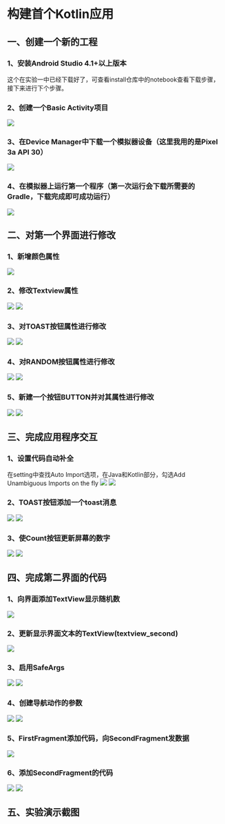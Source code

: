 # 构建首个Kotlin应用
## 一、创建一个新的工程
### 1、安装Android Studio 4.1+以上版本
这个在实验一中已经下载好了，可查看install仓库中的notebook查看下载步骤，接下来进行下个步骤。
### 2、创建一个Basic Activity项目
![](https://github.com/Lin-haha/Kotlin/blob/master/img/img/1.png)
### 3、在Device Manager中下载一个模拟器设备（这里我用的是Pixel 3a API 30）
![](https://github.com/Lin-haha/Kotlin/blob/master/img/img/2.png)
### 4、在模拟器上运行第一个程序（第一次运行会下载所需要的Gradle，下载完成即可成功运行）
![](https://github.com/Lin-haha/Kotlin/blob/master/img/img/3.png)
## 二、对第一个界面进行修改
### 1、新增颜色属性
![](https://github.com/Lin-haha/Kotlin/blob/master/img/img/4.png)
### 2、修改Textview属性
![](https://github.com/Lin-haha/Kotlin/blob/master/img/img/5.png)
![](https://github.com/Lin-haha/Kotlin/blob/master/img/img/6.png)
### 3、对TOAST按钮属性进行修改
![](https://github.com/Lin-haha/Kotlin/blob/master/img/img/7.png)
![](https://github.com/Lin-haha/Kotlin/blob/master/img/img/8.png)
### 4、对RANDOM按钮属性进行修改
![](https://github.com/Lin-haha/Kotlin/blob/master/img/img/9.png)
![](https://github.com/Lin-haha/Kotlin/blob/master/img/img/10.png)
### 5、新建一个按钮BUTTON并对其属性进行修改
![](https://github.com/Lin-haha/Kotlin/blob/master/img/img/11.png)
![](https://github.com/Lin-haha/Kotlin/blob/master/img/img/12.png)
## 三、完成应用程序交互
### 1、设置代码自动补全
在setting中查找Auto Import选项，在Java和Kotlin部分，勾选Add Unambiguous Imports on the fly
![](https://github.com/Lin-haha/Kotlin/blob/master/img/img/13.png)
![](https://github.com/Lin-haha/Kotlin/blob/master/img/img/14.png)
### 2、TOAST按钮添加一个toast消息
![](https://github.com/Lin-haha/Kotlin/blob/master/img/img/15.png)
![](https://github.com/Lin-haha/Kotlin/blob/master/img/img/16.png)
### 3、使Count按钮更新屏幕的数字
![](https://github.com/Lin-haha/Kotlin/blob/master/img/img/17.png)
![](https://github.com/Lin-haha/Kotlin/blob/master/img/img/18.png)
## 四、完成第二界面的代码
### 1、向界面添加TextView显示随机数
![](https://github.com/Lin-haha/Kotlin/blob/master/img/img/19.png)
### 2、更新显示界面文本的TextView(textview_second)
![](https://github.com/Lin-haha/Kotlin/blob/master/img/img/20.png)
### 3、启用SafeArgs
![](https://github.com/Lin-haha/Kotlin/blob/master/img/img/21.png)
![](https://github.com/Lin-haha/Kotlin/blob/master/img/img/22.png)
### 4、创建导航动作的参数
![](https://github.com/Lin-haha/Kotlin/blob/master/img/img/23.png)
![](https://github.com/Lin-haha/Kotlin/blob/master/img/img/24.png)
### 5、FirstFragment添加代码，向SecondFragment发数据
![](https://github.com/Lin-haha/Kotlin/blob/master/img/img/25.png)
### 6、添加SecondFragment的代码
![](https://github.com/Lin-haha/Kotlin/blob/master/img/img/26.png)
![](https://github.com/Lin-haha/Kotlin/blob/master/img/img/27.png)
## 五、实验演示截图
